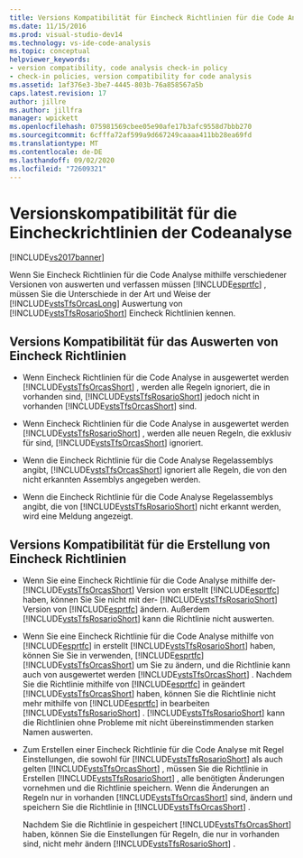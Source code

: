 ```yaml
---
title: Versions Kompatibilität für Eincheck Richtlinien für die Code Analyse | Microsoft-Dokumentation
ms.date: 11/15/2016
ms.prod: visual-studio-dev14
ms.technology: vs-ide-code-analysis
ms.topic: conceptual
helpviewer_keywords:
- version compatibility, code analysis check-in policy
- check-in policies, version compatibility for code analysis
ms.assetid: 1af376e3-3be7-4445-803b-76a858567a5b
caps.latest.revision: 17
author: jillre
ms.author: jillfra
manager: wpickett
ms.openlocfilehash: 075981569cbee05e90afe17b3afc9558d7bbb270
ms.sourcegitcommit: 6cfffa72af599a9d667249caaaa411bb28ea69fd
ms.translationtype: MT
ms.contentlocale: de-DE
ms.lasthandoff: 09/02/2020
ms.locfileid: "72609321"
---
```

# <a name="version-compatibility-for-code-analysis-check-in-policies"></a>Versionskompatibilität für die Eincheckrichtlinien der Codeanalyse
[!INCLUDE[vs2017banner](../includes/vs2017banner.md)]

Wenn Sie Eincheck Richtlinien für die Code Analyse mithilfe verschiedener Versionen von auswerten und verfassen müssen [!INCLUDE[esprtfc](../includes/esprtfc-md.md)] , müssen Sie die Unterschiede in der Art und Weise der [!INCLUDE[vstsTfsOrcasLong](../includes/vststfsorcaslong-md.md)] Auswertung von [!INCLUDE[vstsTfsRosarioShort](../includes/vststfsrosarioshort-md.md)] Eincheck Richtlinien kennen.

## <a name="version-compatibility-for-evaluating-check-in-policies"></a>Versions Kompatibilität für das Auswerten von Eincheck Richtlinien

- Wenn Eincheck Richtlinien für die Code Analyse in ausgewertet werden [!INCLUDE[vstsTfsOrcasShort](../includes/vststfsorcasshort-md.md)] , werden alle Regeln ignoriert, die in vorhanden sind, [!INCLUDE[vstsTfsRosarioShort](../includes/vststfsrosarioshort-md.md)] jedoch nicht in vorhanden [!INCLUDE[vstsTfsOrcasShort](../includes/vststfsorcasshort-md.md)] sind.

- Wenn Eincheck Richtlinien für die Code Analyse in ausgewertet werden [!INCLUDE[vstsTfsRosarioShort](../includes/vststfsrosarioshort-md.md)] , werden alle neuen Regeln, die exklusiv für sind, [!INCLUDE[vstsTfsOrcasShort](../includes/vststfsorcasshort-md.md)] ignoriert.

- Wenn die Eincheck Richtlinie für die Code Analyse Regelassemblys angibt, [!INCLUDE[vstsTfsOrcasShort](../includes/vststfsorcasshort-md.md)] ignoriert alle Regeln, die von den nicht erkannten Assemblys angegeben werden.

- Wenn die Eincheck Richtlinie für die Code Analyse Regelassemblys angibt, die von [!INCLUDE[vstsTfsRosarioShort](../includes/vststfsrosarioshort-md.md)] nicht erkannt werden, wird eine Meldung angezeigt.

## <a name="version-compatibility-for-authoring-check-in-policies"></a>Versions Kompatibilität für die Erstellung von Eincheck Richtlinien

- Wenn Sie eine Eincheck Richtlinie für die Code Analyse mithilfe der- [!INCLUDE[vstsTfsOrcasShort](../includes/vststfsorcasshort-md.md)] Version von erstellt [!INCLUDE[esprtfc](../includes/esprtfc-md.md)] haben, können Sie Sie nicht mit der- [!INCLUDE[vstsTfsRosarioShort](../includes/vststfsrosarioshort-md.md)] Version von [!INCLUDE[esprtfc](../includes/esprtfc-md.md)] ändern. Außerdem [!INCLUDE[vstsTfsRosarioShort](../includes/vststfsrosarioshort-md.md)] kann die Richtlinie nicht auswerten.

- Wenn Sie eine Eincheck Richtlinie für die Code Analyse mithilfe von [!INCLUDE[esprtfc](../includes/esprtfc-md.md)] in erstellt [!INCLUDE[vstsTfsRosarioShort](../includes/vststfsrosarioshort-md.md)] haben, können Sie Sie in verwenden, [!INCLUDE[esprtfc](../includes/esprtfc-md.md)] [!INCLUDE[vstsTfsOrcasShort](../includes/vststfsorcasshort-md.md)] um Sie zu ändern, und die Richtlinie kann auch von ausgewertet werden [!INCLUDE[vstsTfsOrcasShort](../includes/vststfsorcasshort-md.md)] . Nachdem Sie die Richtlinie mithilfe von [!INCLUDE[esprtfc](../includes/esprtfc-md.md)] in geändert [!INCLUDE[vstsTfsOrcasShort](../includes/vststfsorcasshort-md.md)] haben, können Sie die Richtlinie nicht mehr mithilfe von [!INCLUDE[esprtfc](../includes/esprtfc-md.md)] in bearbeiten [!INCLUDE[vstsTfsRosarioShort](../includes/vststfsrosarioshort-md.md)] . [!INCLUDE[vstsTfsRosarioShort](../includes/vststfsrosarioshort-md.md)] kann die Richtlinien ohne Probleme mit nicht übereinstimmenden starken Namen auswerten.

- Zum Erstellen einer Eincheck Richtlinie für die Code Analyse mit Regel Einstellungen, die sowohl für [!INCLUDE[vstsTfsRosarioShort](../includes/vststfsrosarioshort-md.md)] als auch gelten [!INCLUDE[vstsTfsOrcasShort](../includes/vststfsorcasshort-md.md)] , müssen Sie die Richtlinie in Erstellen [!INCLUDE[vstsTfsRosarioShort](../includes/vststfsrosarioshort-md.md)] , alle benötigten Änderungen vornehmen und die Richtlinie speichern. Wenn die Änderungen an Regeln nur in vorhanden [!INCLUDE[vstsTfsOrcasShort](../includes/vststfsorcasshort-md.md)] sind, ändern und speichern Sie die Richtlinie in [!INCLUDE[vstsTfsOrcasShort](../includes/vststfsorcasshort-md.md)] .

     Nachdem Sie die Richtlinie in gespeichert [!INCLUDE[vstsTfsOrcasShort](../includes/vststfsorcasshort-md.md)] haben, können Sie die Einstellungen für Regeln, die nur in vorhanden sind, nicht mehr ändern [!INCLUDE[vstsTfsRosarioShort](../includes/vststfsrosarioshort-md.md)] .
